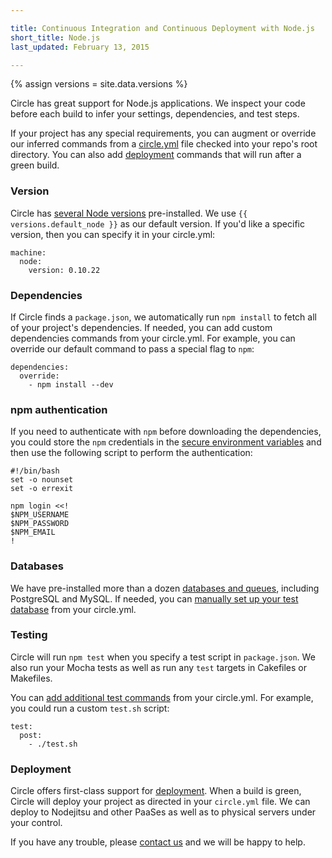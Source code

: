 ```yaml
---

title: Continuous Integration and Continuous Deployment with Node.js
short_title: Node.js
last_updated: February 13, 2015

---
```

{% assign versions = site.data.versions %}

Circle has great support for Node.js applications.
We inspect your code before each build to infer your settings, dependencies, and test steps.

If your project has any special requirements, you can augment or override our
inferred commands from a [circle.yml](/docs/configuration)
file checked into your repo's root directory. You can also add [deployment](/docs/configuration#deployment)
commands that will run after a green build.

### Version

Circle has [several Node versions](/docs/environment#node-js)
pre-installed.
We use `{{ versions.default_node }}`
as our default version. If you'd like a specific version, then you can specify it in your circle.yml:

```
machine:
  node:
    version: 0.10.22
```

### Dependencies

If Circle finds a `package.json`, we automatically run `npm install` to fetch
all of your project's dependencies.
If needed, you can add custom dependencies commands from your circle.yml.
For example, you can override our default command to pass a special flag to `npm`:

```
dependencies:
  override:
    - npm install --dev
```

### npm authentication

If you need to authenticate with `npm` before downloading the
dependencies, you could store the `npm` credentials in the
[secure environment
variables](https://circleci.com/docs/environment-variables#setting-environment-variables-for-all-commands-without-adding-them-to-git)
and then use the following script to perform the authentication:

```
#!/bin/bash
set -o nounset
set -o errexit

npm login <<!
$NPM_USERNAME
$NPM_PASSWORD
$NPM_EMAIL
!
```

### Databases

We have pre-installed more than a dozen [databases and queues](/docs/environment#databases),
including PostgreSQL and MySQL. If needed, you can
[manually set up your test database](/docs/manually#dependencies) from your circle.yml.

### Testing

Circle will run `npm test` when you specify a test script in `package.json`.
We also run your Mocha tests as well as run any `test` targets in Cakefiles or Makefiles.

You can [add additional test commands](/docs/configuration#test)
from your circle.yml. For example, you could run a custom `test.sh` script:

```
test:
  post:
    - ./test.sh
```

### Deployment

Circle offers first-class support for [deployment](/docs/configuration#deployment).
When a build is green, Circle will deploy your project as directed
in your `circle.yml` file.
We can deploy to Nodejitsu and other PaaSes as well as to
physical servers under your control.

If you have any trouble, please [contact us](mailto:sayhi@circleci.com)
and we will be happy to help.
